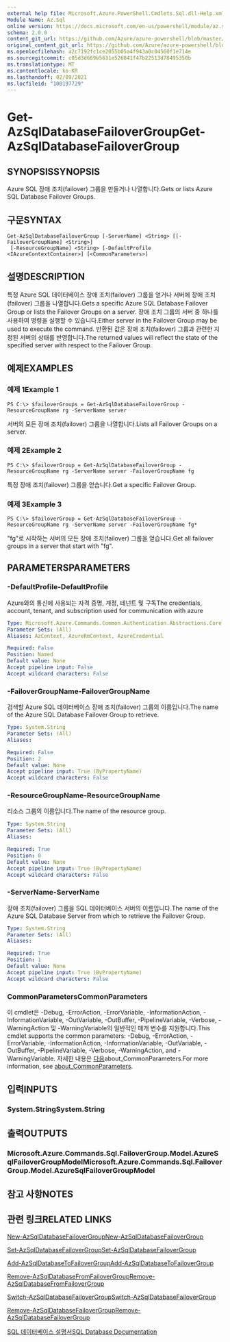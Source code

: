 ```yaml
---
external help file: Microsoft.Azure.PowerShell.Cmdlets.Sql.dll-Help.xml
Module Name: Az.Sql
online version: https://docs.microsoft.com/en-us/powershell/module/az.sql/get-azsqldatabasefailovergroup
schema: 2.0.0
content_git_url: https://github.com/Azure/azure-powershell/blob/master/src/Sql/Sql/help/Get-AzSqlDatabaseFailoverGroup.md
original_content_git_url: https://github.com/Azure/azure-powershell/blob/master/src/Sql/Sql/help/Get-AzSqlDatabaseFailoverGroup.md
ms.openlocfilehash: a2c7192fc1ce2055b05a4f943a0c04560f1e714e
ms.sourcegitcommit: c05d3d669b5631e526841f47b22513d78495350b
ms.translationtype: MT
ms.contentlocale: ko-KR
ms.lasthandoff: 02/09/2021
ms.locfileid: "100197729"
---
```

# <span data-ttu-id="b1b56-101">Get-AzSqlDatabaseFailoverGroup</span><span class="sxs-lookup"><span data-stu-id="b1b56-101">Get-AzSqlDatabaseFailoverGroup</span></span>

## <span data-ttu-id="b1b56-102">SYNOPSIS</span><span class="sxs-lookup"><span data-stu-id="b1b56-102">SYNOPSIS</span></span>
<span data-ttu-id="b1b56-103">Azure SQL 장애 조치(failover) 그룹을 만들거나 나열합니다.</span><span class="sxs-lookup"><span data-stu-id="b1b56-103">Gets or lists Azure SQL Database Failover Groups.</span></span>

## <span data-ttu-id="b1b56-104">구문</span><span class="sxs-lookup"><span data-stu-id="b1b56-104">SYNTAX</span></span>

```
Get-AzSqlDatabaseFailoverGroup [-ServerName] <String> [[-FailoverGroupName] <String>]
 [-ResourceGroupName] <String> [-DefaultProfile <IAzureContextContainer>] [<CommonParameters>]
```

## <span data-ttu-id="b1b56-105">설명</span><span class="sxs-lookup"><span data-stu-id="b1b56-105">DESCRIPTION</span></span>
<span data-ttu-id="b1b56-106">특정 Azure SQL 데이터베이스 장애 조치(failover) 그룹을 얻거나 서버에 장애 조치(failover) 그룹을 나열합니다.</span><span class="sxs-lookup"><span data-stu-id="b1b56-106">Gets a specific Azure SQL Database Failover Group or lists the Failover Groups on a server.</span></span>
<span data-ttu-id="b1b56-107">장애 조치 그룹의 서버 중 하나를 사용하여 명령을 실행할 수 있습니다.</span><span class="sxs-lookup"><span data-stu-id="b1b56-107">Either server in the Failover Group may be used to execute the command.</span></span> <span data-ttu-id="b1b56-108">반환된 값은 장애 조치(failover) 그룹과 관련한 지정된 서버의 상태를 반영합니다.</span><span class="sxs-lookup"><span data-stu-id="b1b56-108">The returned values will reflect the state of the specified server with respect to the Failover Group.</span></span>

## <span data-ttu-id="b1b56-109">예제</span><span class="sxs-lookup"><span data-stu-id="b1b56-109">EXAMPLES</span></span>

### <span data-ttu-id="b1b56-110">예제 1</span><span class="sxs-lookup"><span data-stu-id="b1b56-110">Example 1</span></span>
```
PS C:\> $failoverGroups = Get-AzSqlDatabaseFailoverGroup -ResourceGroupName rg -ServerName server
```

<span data-ttu-id="b1b56-111">서버의 모든 장애 조치(failover) 그룹을 나열합니다.</span><span class="sxs-lookup"><span data-stu-id="b1b56-111">Lists all Failover Groups on a server.</span></span>

### <span data-ttu-id="b1b56-112">예제 2</span><span class="sxs-lookup"><span data-stu-id="b1b56-112">Example 2</span></span>
```
PS C:\> $failoverGroup = Get-AzSqlDatabaseFailoverGroup -ResourceGroupName rg -ServerName server -FailoverGroupName fg
```

<span data-ttu-id="b1b56-113">특정 장애 조치(failover) 그룹을 얻습니다.</span><span class="sxs-lookup"><span data-stu-id="b1b56-113">Get a specific Failover Group.</span></span>

### <span data-ttu-id="b1b56-114">예제 3</span><span class="sxs-lookup"><span data-stu-id="b1b56-114">Example 3</span></span>
```
PS C:\> $failoverGroup = Get-AzSqlDatabaseFailoverGroup -ResourceGroupName rg -ServerName server -FailoverGroupName fg*
```

<span data-ttu-id="b1b56-115">"fg"로 시작하는 서버의 모든 장애 조치(failover) 그룹을 얻습니다.</span><span class="sxs-lookup"><span data-stu-id="b1b56-115">Get all failover groups in a server that start with "fg".</span></span>

## <span data-ttu-id="b1b56-116">PARAMETERS</span><span class="sxs-lookup"><span data-stu-id="b1b56-116">PARAMETERS</span></span>

### <span data-ttu-id="b1b56-117">-DefaultProfile</span><span class="sxs-lookup"><span data-stu-id="b1b56-117">-DefaultProfile</span></span>
<span data-ttu-id="b1b56-118">Azure와의 통신에 사용되는 자격 증명, 계정, 테넌트 및 구독</span><span class="sxs-lookup"><span data-stu-id="b1b56-118">The credentials, account, tenant, and subscription used for communication with azure</span></span>

```yaml
Type: Microsoft.Azure.Commands.Common.Authentication.Abstractions.Core.IAzureContextContainer
Parameter Sets: (All)
Aliases: AzContext, AzureRmContext, AzureCredential

Required: False
Position: Named
Default value: None
Accept pipeline input: False
Accept wildcard characters: False
```

### <span data-ttu-id="b1b56-119">-FailoverGroupName</span><span class="sxs-lookup"><span data-stu-id="b1b56-119">-FailoverGroupName</span></span>
<span data-ttu-id="b1b56-120">검색할 Azure SQL 데이터베이스 장애 조치(failover) 그룹의 이름입니다.</span><span class="sxs-lookup"><span data-stu-id="b1b56-120">The name of the Azure SQL Database Failover Group to retrieve.</span></span>

```yaml
Type: System.String
Parameter Sets: (All)
Aliases:

Required: False
Position: 2
Default value: None
Accept pipeline input: True (ByPropertyName)
Accept wildcard characters: False
```

### <span data-ttu-id="b1b56-121">-ResourceGroupName</span><span class="sxs-lookup"><span data-stu-id="b1b56-121">-ResourceGroupName</span></span>
<span data-ttu-id="b1b56-122">리소스 그룹의 이름입니다.</span><span class="sxs-lookup"><span data-stu-id="b1b56-122">The name of the resource group.</span></span>

```yaml
Type: System.String
Parameter Sets: (All)
Aliases:

Required: True
Position: 0
Default value: None
Accept pipeline input: True (ByPropertyName)
Accept wildcard characters: False
```

### <span data-ttu-id="b1b56-123">-ServerName</span><span class="sxs-lookup"><span data-stu-id="b1b56-123">-ServerName</span></span>
<span data-ttu-id="b1b56-124">장애 조치(failover) 그룹을 SQL 데이터베이스 서버의 이름입니다.</span><span class="sxs-lookup"><span data-stu-id="b1b56-124">The name of the Azure SQL Database Server from which to retrieve the Failover Group.</span></span>

```yaml
Type: System.String
Parameter Sets: (All)
Aliases:

Required: True
Position: 1
Default value: None
Accept pipeline input: True (ByPropertyName)
Accept wildcard characters: False
```

### <span data-ttu-id="b1b56-125">CommonParameters</span><span class="sxs-lookup"><span data-stu-id="b1b56-125">CommonParameters</span></span>
<span data-ttu-id="b1b56-126">이 cmdlet은 -Debug, -ErrorAction, -ErrorVariable, -InformationAction, -InformationVariable, -OutVariable, -OutBuffer, -PipelineVariable, -Verbose, -WarningAction 및 -WarningVariable의 일반적인 매개 변수를 지원합니다.</span><span class="sxs-lookup"><span data-stu-id="b1b56-126">This cmdlet supports the common parameters: -Debug, -ErrorAction, -ErrorVariable, -InformationAction, -InformationVariable, -OutVariable, -OutBuffer, -PipelineVariable, -Verbose, -WarningAction, and -WarningVariable.</span></span> <span data-ttu-id="b1b56-127">자세한 내용은 [다음](http://go.microsoft.com/fwlink/?LinkID=113216)about_CommonParameters.</span><span class="sxs-lookup"><span data-stu-id="b1b56-127">For more information, see [about_CommonParameters](http://go.microsoft.com/fwlink/?LinkID=113216).</span></span>

## <span data-ttu-id="b1b56-128">입력</span><span class="sxs-lookup"><span data-stu-id="b1b56-128">INPUTS</span></span>

### <span data-ttu-id="b1b56-129">System.String</span><span class="sxs-lookup"><span data-stu-id="b1b56-129">System.String</span></span>

## <span data-ttu-id="b1b56-130">출력</span><span class="sxs-lookup"><span data-stu-id="b1b56-130">OUTPUTS</span></span>

### <span data-ttu-id="b1b56-131">Microsoft.Azure.Commands.Sql.FailoverGroup.Model.AzureSqlFailoverGroupModel</span><span class="sxs-lookup"><span data-stu-id="b1b56-131">Microsoft.Azure.Commands.Sql.FailoverGroup.Model.AzureSqlFailoverGroupModel</span></span>

## <span data-ttu-id="b1b56-132">참고 사항</span><span class="sxs-lookup"><span data-stu-id="b1b56-132">NOTES</span></span>

## <span data-ttu-id="b1b56-133">관련 링크</span><span class="sxs-lookup"><span data-stu-id="b1b56-133">RELATED LINKS</span></span>

[<span data-ttu-id="b1b56-134">New-AzSqlDatabaseFailoverGroup</span><span class="sxs-lookup"><span data-stu-id="b1b56-134">New-AzSqlDatabaseFailoverGroup</span></span>](./New-AzSqlDatabaseFailoverGroup.md)

[<span data-ttu-id="b1b56-135">Set-AzSqlDatabaseFailoverGroup</span><span class="sxs-lookup"><span data-stu-id="b1b56-135">Set-AzSqlDatabaseFailoverGroup</span></span>](./Set-AzSqlDatabaseFailoverGroup.md)

[<span data-ttu-id="b1b56-136">Add-AzSqlDatabaseToFailoverGroup</span><span class="sxs-lookup"><span data-stu-id="b1b56-136">Add-AzSqlDatabaseToFailoverGroup</span></span>](./Add-AzSqlDatabaseToFailoverGroup.md)

[<span data-ttu-id="b1b56-137">Remove-AzSqlDatabaseFromFailoverGroup</span><span class="sxs-lookup"><span data-stu-id="b1b56-137">Remove-AzSqlDatabaseFromFailoverGroup</span></span>](./Remove-AzSqlDatabaseFromFailoverGroup.md)

[<span data-ttu-id="b1b56-138">Switch-AzSqlDatabaseFailoverGroup</span><span class="sxs-lookup"><span data-stu-id="b1b56-138">Switch-AzSqlDatabaseFailoverGroup</span></span>](./Switch-AzSqlDatabaseFailoverGroup.md)

[<span data-ttu-id="b1b56-139">Remove-AzSqlDatabaseFailoverGroup</span><span class="sxs-lookup"><span data-stu-id="b1b56-139">Remove-AzSqlDatabaseFailoverGroup</span></span>](./Remove-AzSqlDatabaseFailoverGroup.md)

[<span data-ttu-id="b1b56-140">SQL 데이터베이스 설명서</span><span class="sxs-lookup"><span data-stu-id="b1b56-140">SQL Database Documentation</span></span>](https://docs.microsoft.com/azure/sql-database/)
